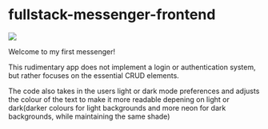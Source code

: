 # fullstack-messenger-frontend
<img src="https://unsplash.com/photos/k1bO_VTiZSs"></img>

Welcome to my first messenger!

This rudimentary app does not implement a login or authentication system, but rather focuses on the essential CRUD elements. 

The code also takes in the users light or dark mode preferences and adjusts the colour of the text to make it more readable depening on light or dark(darker colours for light backgrounds and more neon for dark backgrounds, while maintaining the same shade) 
